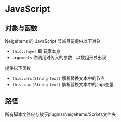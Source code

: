 # JavaScript

## 对象与函数

NeigeItems 的 JavaScript 节点目前提供以下对象

* `this.player` 即 玩家本身
* `arguments` 你调用时传入的参数，以数组形式出现

提供以下函数

* `this.vars(String text)` 解析替换文本中的节点
* `this.papi(String text)` 解析替换文本中的papi变量

## 路径

所有脚本文件应存放于plugins/NeigeItems/Scripts文件夹
